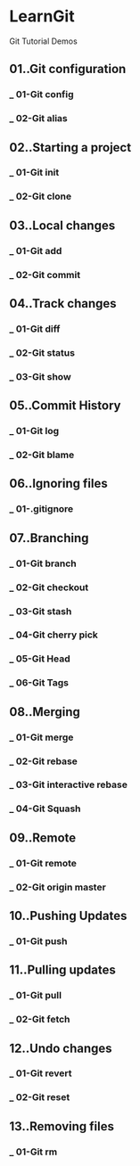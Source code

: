 # LearnGit
Git Tutorial Demos

## 01..Git configuration
### _ 01-Git config   
### _ 02-Git alias
## 02..Starting a project
### _ 01-Git init
### _ 02-Git clone
## 03..Local changes
### _ 01-Git add
### _ 02-Git commit
## 04..Track changes
### _ 01-Git diff
### _ 02-Git status
### _ 03-Git show
## 05..Commit History
### _ 01-Git log
### _ 02-Git blame
## 06..Ignoring files
### _ 01-.gitignore
## 07..Branching
### _ 01-Git branch
### _ 02-Git checkout
### _ 03-Git stash
### _ 04-Git cherry pick
### _ 05-Git Head
### _ 06-Git Tags
## 08..Merging
### _ 01-Git merge
### _ 02-Git rebase
### _ 03-Git interactive rebase
### _ 04-Git Squash
## 09..Remote
### _ 01-Git remote
### _ 02-Git origin master
## 10..Pushing Updates
### _ 01-Git push
## 11..Pulling updates
### _ 01-Git pull
### _ 02-Git fetch
## 12..Undo changes
### _ 01-Git revert
### _ 02-Git reset
## 13..Removing files
### _ 01-Git rm
###
